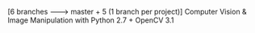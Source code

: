 [6 branches ---> master + 5 (1 branch per project)]
Computer Vision & Image Manipulation with Python 2.7 + OpenCV 3.1

